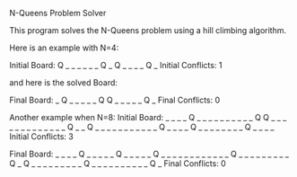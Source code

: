 N-Queens Problem Solver

This program solves the N-Queens problem using a hill climbing algorithm.

Here is an example with N=4:

Initial Board:
Q _ _ _
_ _ _ Q
_ Q _ _
_ _ Q _
Initial Conflicts: 1

and here is the solved Board:

Final Board:
_ Q _ _
_ _ _ Q
Q _ _ _
_ _ Q _
Final Conflicts: 0

Another example when N=8:
Initial Board:
_ _ _ _ Q _ _ _
_ _ _ _ _ _ _ Q
Q _ _ _ _ _ _ _
_ _ _ _ _ _ Q _
_ Q _ _ _ _ _ _
_ _ _ _ _ Q _ _
_ _ Q _ _ _ _ _
_ _ _ Q _ _ _ _
Initial Conflicts: 3

Final Board:
_ _ _ _ Q _ _ _
_ _ Q _ _ _ _ _
Q _ _ _ _ _ _ _
_ _ _ _ _ Q _ _
_ _ _ _ _ _ _ Q
_ Q _ _ _ _ _ _
_ _ _ Q _ _ _ _
_ _ _ _ _ _ Q _
Final Conflicts: 0